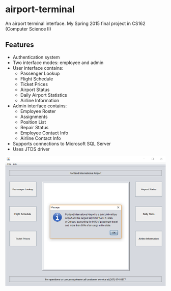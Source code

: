 # airport-terminal
An airport terminal interface. My Spring 2015 final project in CS162 (Computer Science II)

## Features
* Authentication system
* Two interface modes: employee and admin
* User interface contains:
  * Passenger Lookup
  * Flight Schedule
  * Ticket Prices
  * Airport Status
  * Daily Airport Statistics
  * Airline Information
* Admin interface contains:
  * Employee Roster
  * Assignments
  * Position List
  * Repair Status
  * Employee Contact Info
  * Airline Contact Info
* Supports connections to Microsoft SQL Server
* Uses JTDS driver
   

<p>
  <img src="/images/PDX Terminal Interface.png" />
</p>
